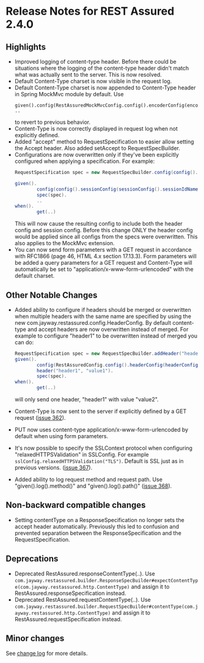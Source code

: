 # Release Notes for REST Assured 2.4.0 #

## Highlights ##
* Improved logging of content-type header. Before there could be situations where the logging of the content-type header didn't match what was actually sent to the server. This is now resolved.
* Default Content-Type charset is now visible in the request log.
* Default Content-Type charset is now appended to Content-Type header in Spring MockMvc module by default. Use
  ```
  given().config(RestAssuredMockMvcConfig.config().encoderConfig(encoderConfig().appendDefaultContentCharsetToContentTypeIfUndefined(false))). ..
  ```
  to revert to previous behavior.
* Content-Type is now correctly displayed in request log when not explicitly defined.
* Added "accept" method to RequestSpecification to easier allow setting the Accept header. Also added setAccept to RequestSpecBuilder.
* Configurations are now overwritten only if they've been explicitly configured when applying a specification. For example:
  ```java
  RequestSpecification spec = new RequestSpecBuilder.config(config().headerConfig().overwriteHeadersWithName("header1")).build();
  
  given().
          config(config().sessionConfig(sessionConfig().sessionIdName("phpsessionid"))).
          spec(spec).
          ..
  when().
          get(..)
  ```
  This will now cause the resulting config to include both the header config and session config. Before this change ONLY the header config would be applied since all configs from the specs were overwritten. This also applies to the MockMvc extension.
* You can now send form parameters with a GET request in accordance with RFC1866 (page 46, HTML 4.x section 17.13.3). Form parameters will be added a query parameters for a GET request and Content-Type will automatically be set to "application/x-www-form-urlencoded" with the default charset.

## Other Notable Changes ##
* Added ability to configure if headers should be merged or overwritten when multiple headers with the same name are specified by using the new com.jayway.restassured.config.HeaderConfig. By default content-type and accept headers are now overwritten instead of merged. For example to configure "header1" to be overwritten instead of merged you can do:
  ```java
  RequestSpecification spec = new RequestSpecBuilder.addHeader("header1", "value2").build();
  given().
          config(RestAssuredConfig.config().headerConfig(headerConfig().overwriteHeadersWithName("header1"))).
          header("header1", "value1").
          spec(spec).
  when().
          get(..)
  ```

  will only send one header, "header1" with value "value2".
* Content-Type is now sent to the server if explicitly defined by a GET request ([issue 362](https://code.google.com/p/rest-assured/issues/detail?id=362)).
* PUT now uses content-type application/x-www-form-urlencoded by default when using form parameters.
* It's now possible to specify the SSLContext protocol when configuring "relaxedHTTPSValidation" in SSLConfig. For example `sslConfig.relaxedHTTPSValidation("TLS")`. Default is SSL just as in previous versions. ([issue 367](https://code.google.com/p/rest-assured/issues/detail?id=367)).
* Added ability to log request method and request path. Use "given().log().method()" and "given().log().path()" ([issue 368](https://code.google.com/p/rest-assured/issues/detail?id=368)).

## Non-backward compatible changes ##
* Setting contentType on a ResponseSpecification no longer sets the accept header automatically. Previously this led to confusion and prevented separation between the ResponseSpecification and the RequestSpecification.

## Deprecations ##
* Deprecated RestAssured.responseContentType(..). Use `com.jayway.restassured.builder.ResponseSpecBuilder#expectContentType(com.jayway.restassured.http.ContentType)` and assign it to RestAssured.responseSpecification instead.
* Deprecated RestAssured.requestContentType(..). Use `com.jayway.restassured.builder.RequestSpecBuilder#contentType(com.jayway.restassured.http.ContentType)` and assign it to RestAssured.requestSpecification instead.


## Minor changes ##
See [change log](http://github.com/jayway/rest-assured/raw/master/changelog.txt) for more details.
